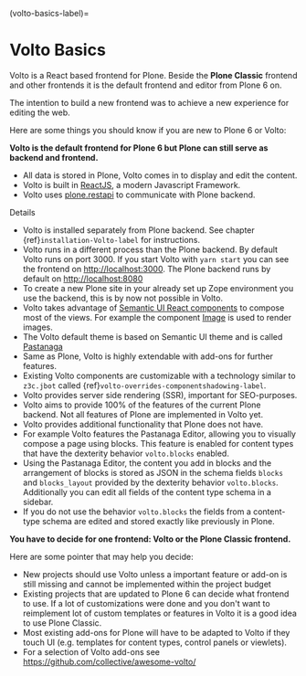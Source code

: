 (volto-basics-label)=

# Volto Basics

Volto is a React based frontend for Plone. Beside the **Plone Classic** frontend and other frontends it is the default frontend and editor from Plone 6 on.

The intention to build a new frontend was to achieve a new experience for editing the web.

Here are some things you should know if you are new to Plone 6 or Volto:

**Volto is the default frontend for Plone 6 but Plone can still serve as backend and frontend.**

- All data is stored in Plone, Volto comes in to display and edit the content.
- Volto is built in [ReactJS](https://reactjs.org), a modern Javascript Framework.
- Volto uses [plone.restapi](https://plonerestapi.readthedocs.io/) to communicate with Plone backend.

Details

- Volto is installed separately from Plone backend. See chapter {ref}`installation-Volto-label` for instructions.
- Volto runs in a different process than the Plone backend. By default Volto runs on port 3000. If you start Volto with `yarn start` you can see the frontend on <http://localhost:3000>. The Plone backend runs by default on <http://localhost:8080>
- To create a new Plone site in your already set up Zope environment you use the backend, this is by now not possible in Volto.
- Volto takes advantage of [Semantic UI React components](https://react.semantic-ui.com/) to compose most of the views. For example the component [Image](https://react.semantic-ui.com/elements/image/) is used to render images.
- The Volto default theme is based on Semantic UI theme and is called [Pastanaga](https://youtu.be/wW9mTl1Tavc?t=133)
- Same as Plone, Volto is highly extendable with add-ons for further features.
- Existing Volto components are customizable with a technology similar to `z3c.jbot` called {ref}`volto-overrides-componentshadowing-label`.
- Volto provides server side rendering (SSR), important for SEO-purposes.
- Volto aims to provide 100% of the features of the current Plone backend. Not all features of Plone are implemented in Volto yet.
- Volto provides additional functionality that Plone does not have.
- For example Volto features the Pastanaga Editor, allowing you to visually compose a page using blocks. This feature is enabled for content types that have the dexterity behavior `volto.blocks` enabled.
- Using the Pastanaga Editor, the content you add in blocks and the arrangement of blocks is stored as JSON in the schema fields `blocks` and `blocks_layout` provided by the dexterity behavior `volto.blocks`. Additionally you can edit all fields of the content type schema in a sidebar.
- If you do not use the behavior `volto.blocks` the fields from a content-type schema are edited and stored exactly like previously in Plone.

**You have to decide for one frontend: Volto or the Plone Classic frontend.**

Here are some pointer that may help you decide:

- New projects should use Volto unless a important feature or add-on is still missing and cannot be implemented within the project budget
- Existing projects that are updated to Plone 6 can decide what frontend to use. If a lot of customizations were done and you don't want to reimplement lot of custom templates or features in Volto it is a good idea to use Plone Classic.
- Most existing add-ons for Plone will have to be adapted to Volto if they touch UI (e.g. templates for content types, control panels or viewlets).
- For a selection of Volto add-ons see <https://github.com/collective/awesome-volto/>
